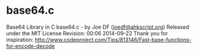 base64.c
========

Base64 Library in C
base64.c - by Joe DF (joedf@ahkscript.org)
Released under the MIT License
Revision: 00:06 2014-09-22
Thank you for inspiration:
http://www.codeproject.com/Tips/813146/Fast-base-functions-for-encode-decode
